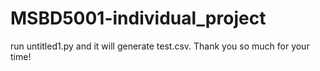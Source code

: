 # MSBD5001-individual_project
run untitled1.py and it will generate test.csv.
Thank you so much for your time! 
